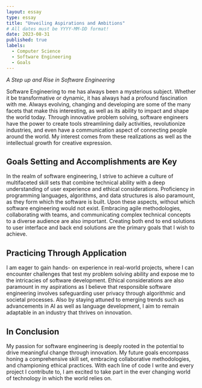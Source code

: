 ```yaml
---
layout: essay
type: essay
title: "Unveiling Aspirations and Ambitions"
# All dates must be YYYY-MM-DD format!
date: 2023-08-31
published: true
labels:
  - Computer Science
  - Software Engineering
  - Goals
---
```


*A Step up and Rise in Software Engineering*

Software Engineering to me has always been a mysterious subject. Whether it be transformative or dynamic, it has always had a profound fascination with me. Always evolving, changing and developing are some of the many facets that make this interesting, as well as its ability to impact and shape the world today. Through innovative problem solving, software engineers have the power to create tools streamlining daily activities, revolutionize industries, and even have a communication aspect of connecting people around the world. My interest comes from these realizations as well as the intellectual growth for creative expression.

## Goals Setting and Accomplishments are Key
In the realm of software engineering, I strive to achieve a culture of multifaceted skill sets that combine technical ability with a deep understanding of user experience and ethical considerations. Proficiency in programming languages, algorithms, and data structures is also paramount, as they form which the software is built. Upon these aspects, without which software engineering would not exist. Embracing agile methodologies, collaborating with teams, and communicating complex technical concepts to a diverse audience are also important. Creating both end to end solutions to user interface and back end solutions are the primary goals that I wish to achieve.

## Practicing Through Application
I am eager to gain hands- on experience in real-world projects, where I can encounter challenges that test my problem solving ability and expose me to the intricacies of software development. Ethical considerations are also paramount in my aspirations as I believe that responsible software engineering involves safeguarding user privacy through algorithmic and societal processes. Also by staying attuned to emerging trends such as advancements in AI as well as language development, I aim to remain adaptable in an industry that thrives on innovation.

## In Conclusion
My passion for software engineering is deeply rooted in the potential to drive meaningful change through innovation. My future goals encompass honing a comprehensive skill set, embracing collaborative methodologies, and championing ethical practices. With each line of code I write and every project I contribute to, I am excited to take part in the ever changing world of technology in which the world relies on.
